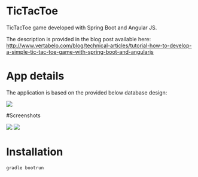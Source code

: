 # TicTacToe
TicTacToe game developed with Spring Boot and Angular JS.

The description is provided in the blog post available here: http://www.vertabelo.com/blog/technical-articles/tutorial-how-to-develop-a-simple-tic-tac-toe-game-with-spring-boot-and-angularjs

# App details
The application is based on the provided below database design:

<img src="http://www.vertabelo.com/_file/blog/tutorial-how-to-develop-a-simple-tic-tac-toe-game-with-spring-boot-and-angularjs/tictactoe-database-model.png"/>

#Screenshots


<img src="http://www.vertabelo.com/_file/blog/tutorial-how-to-develop-a-simple-tic-tac-toe-game-with-spring-boot-and-angularjs/player-panel-actions.png"/>
    
        
        
<img src="http://www.vertabelo.com/_file/blog/tutorial-how-to-develop-a-simple-tic-tac-toe-game-with-spring-boot-and-angularjs/get-move-list.png"/>

# Installation

`gradle bootrun` 

